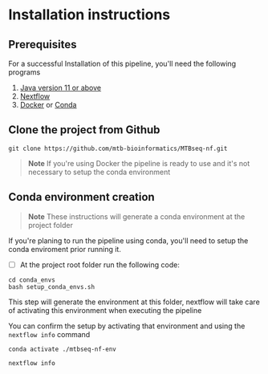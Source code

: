 # Installation instructions

## Prerequisites

For a successful Installation of this pipeline, you'll need the following programs

1. [Java version 11 or above](https://www.nextflow.io/docs/latest/getstarted.html#requirements)
1. [Nextflow](https://www.nextflow.io/docs/latest/getstarted.html#installation)
1. [Docker](https://docs.docker.com/engine/install/) or [Conda](https://conda.io/projects/conda/en/latest/user-guide/install/index.html)

## Clone the project from Github

```terminal
git clone https://github.com/mtb-bioinformatics/MTBseq-nf.git
```

> **Note**
> If you're using Docker the pipeline is ready to use and
> it's not necessary to setup the conda environment

## Conda environment creation

> **Note**
> These instructions will generate a conda environment at the
> project folder

If you're planing to run the pipeline using conda, you'll need to setup the
conda enviroment prior running it.

- [ ] At the project root folder run the following code:

```terminal
cd conda_envs
bash setup_conda_envs.sh
```

This step will generate the environment at this folder, nextflow will take care of activating this environment when
executing the pipeline

You can confirm the setup by activating that environment and using the `nextflow info`  command

```terminal
conda activate ./mtbseq-nf-env

nextflow info 
```
